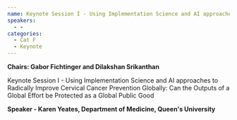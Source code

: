 ```yaml
---
name: Keynote Session I - Using Implementation Science and AI approaches to Radically Improve Cervical Cancer Prevention Globally
speakers:
  - -
categories:
  - Cat F
  - Keynote
---
```


**Chairs: Gabor Fichtinger and Dilakshan Srikanthan**

Keynote Session I - Using Implementation Science and AI approaches to Radically Improve Cervical Cancer Prevention Globally: Can the Outputs of a Global Effort be Protected as a Global Public Good

**Speaker - Karen Yeates, Department of Medicine, Queen's University**

